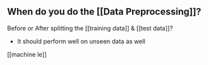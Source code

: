 
## When do you do the [[Data Preprocessing]]?
Before or After splitting the [[training data]] & [[test data]]?
- It should perform well on unseen data as well

[[machine le]]